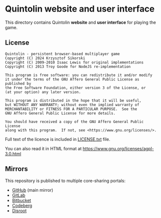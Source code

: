 # Quintolin website and user interface

This directory contains Quintolin **website**
and **user interface** for playing the game.

## License

    Quintolin - persistent browser-based multiplayer game
    Copyright (C) 2024 Krzysztof Sikorski
    Copyright (C) 2009-2010 Isaac Lewis for original implementations
    Copyright (C) 2013 Troy Goode for NodeJS re-implementation

    This program is free software: you can redistribute it and/or modify
    it under the terms of the GNU Affero General Public License as published by
    the Free Software Foundation, either version 3 of the License, or
    (at your option) any later version.

    This program is distributed in the hope that it will be useful,
    but WITHOUT ANY WARRANTY; without even the implied warranty of
    MERCHANTABILITY or FITNESS FOR A PARTICULAR PURPOSE.  See the
    GNU Affero General Public License for more details.

    You should have received a copy of the GNU Affero General Public License
    along with this program.  If not, see <https://www.gnu.org/licenses/>.

Full text of the licence is included in [LICENSE.txt](LICENSE.txt) file.

You can also read it in HTML format at
<https://www.gnu.org/licenses/agpl-3.0.html>

## Mirrors

This repository is published to multiple core-sharing portals:

- [GitHub](https://github.com/quintolin/website) (main mirror)
- [GitLab](https://gitlab.com/quintolin/website)
- [Bitbucket](https://bitbucket.org/quintolin/website)
- [Codeberg](https://codeberg.org/quintolin/website)
- [Disroot](https://git.disroot.org/quintolin/website)

